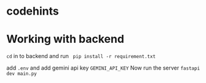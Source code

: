# codehints

# Working with backend

`cd` in to backend and run
`
pip install -r requirement.txt`

add `.env`
and add gemini api key
`GEMINI_API_KEY`
Now run the server
`fastapi dev main.py`
